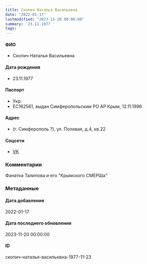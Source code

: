 ```yaml
---
title: Скопич Наталья Васильевна
date: "2022-01-17"
lastmodified: "2023-11-20 00:00:00"
summary: '23.11.1977 '
tags: 
---
```

<!--# pp1-->
<!--## Фигурант-->
<!--### Личные данные-->
#### ФИО
- Скопич Наталья Васильевна
#### Дата рождения
- 23.11.1977
#### Паспорт
- Укр:
-  ЕС162561, выдан Симферопольским РО АР Крым, 12.11.1996
#### Адрес
- (г. Симферополь ?), ул. Полевая, д.4, кв.22
#### Соцсети
- [VK](https://vk.com/id268318535)
### Комментарии
Фанатка Талипова и его "Крымского СМЕРШа"
### Метаданные
#### Дата добавления
2022-01-17
#### Дата последнего обновления
2023-11-20 00:00:00
#### ID
скопич-наталья-васильевна-1977-11-23
<!--## END;-->
